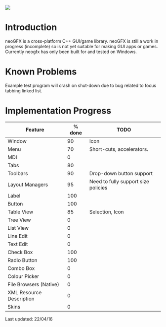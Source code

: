 ![](https://raw.githubusercontent.com/FlibbleMr/neogfx/master/neoGFX.png)

# Introduction
neoGFX is a cross-platform C++ GUI/game library.
neoGFX is still a work in progress (incomplete) so is not yet suitable for making GUI apps or games. Currently neogfx has only been built for and tested on Windows.

# Known Problems
Example test program will crash on shut-down due to bug related to focus tabbing linked list.

# Implementation Progress
Feature                   | % done  |     TODO
--------------------------|---------|-----------------------------------------------------------
Window                    | 90      |     Icon
Menu                      | 70      |     Short-cuts, accelerators.
MDI                       | 0       |
Tabs                      | 80      |
Toolbars                  | 90      |     Drop-down button support
Layout Managers           | 95      |     Need to fully support size policies
Label                     | 100     |     
Button                    | 100     |     
Table View                | 85      |     Selection, Icon
Tree View                 | 0       |
List View                 | 0       |
Line Edit                 | 0       |
Text Edit                 | 0       |
Check Box                 | 100     |     
Radio Button              | 100     |
Combo Box                 | 0       |
Colour Picker             | 0       |
File Browsers (Native)    | 0       |
XML Resource Description  | 0       |
Skins                     | 0       |

Last updated: 22/04/16
